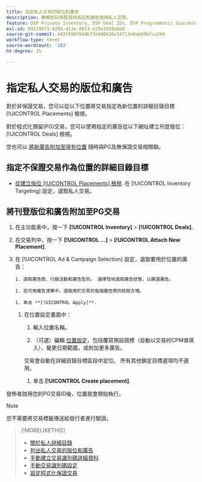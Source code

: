 ```yaml
---
title: 指定私人交易的版位和廣告
description: 瞭解如何搭配其他版位和廣告使用私人交易。
feature: DSP Private Inventory, DSP Deal IDs, DSP Programmatic Guaranteed Deals
exl-id: 09119471-429d-413e-8033-e29e1558abb0
source-git-commit: 443f8907644bf3e480626e14713e8abb9bfca284
workflow-type: tm+mt
source-wordcount: '283'
ht-degree: 1%

---
```


# 指定私人交易的版位和廣告

對於非保證交易，您可以從以下位置將交易指定為新位置的詳細目錄目標 [!UICONTROL Placements] 檢視。

對於程式化預留(PG)交易，您可以使用指定的廣告從以下網址建立刊登版位： [!UICONTROL Deals] 檢視。

您也可以 [將新廣告附加至現有位置](/help/dsp/campaign-management/ads/ad-attach-to-placement.md) 隨時與PG及無保證交易相關聯。

## 指定不保證交易作為位置的詳細目錄目標

* [從建立版位 [!UICONTROL Placements] 檢視](/help/dsp/campaign-management/placements/placement-create.md). 在 [!UICONTROL Inventory Targeting] 設定，選取私人交易。

## 將刊登版位和廣告附加至PG交易

1. 在主功能表中，按一下 **[!UICONTROL Inventory]** > **[!UICONTROL Deals].**

1. 在交易列中，按一下  **[!UICONTROL ...]** > **[!UICONTROL Attach New Placement]**.

1. 在 [!UICONTROL Ad & Campaign Selection] 設定，選取要用於位置的廣告：

       1. 選取廣告商、行銷活動和廣告型別。 選擇性地選取廣告狀態，以篩選廣告。
       
       1. 從可用廣告清單中，選取用於交易的每個廣告旁的核取方塊。
       
       1. 单击 **[!UICONTROL Apply]**.
   
   1. 在位置設定畫面中：

      1. 輸入位置名稱。

      1. （可選）編輯 [位置設定](/help/dsp/campaign-management/placements/placement-settings.md)，包括覆寫預設競標（自動以交易的CPM值填入）、變更日期範圍，或附加更多廣告。

      交易會自動在詳細目錄目標區段中定位。 所有其他鎖定目標選項均不適用。

      1. 单击 **[!UICONTROL Create placement]**.


發佈者啟用您的PG交易ID後，位置就會開始執行。

>[!NOTE]
>
> 您不需要將交易標籤傳送給發行者進行驗證。

>[!MORELIKETHIS]
>
>* [關於私人詳細目錄](private-inventory-about.md)
>* [列出私人交易的版位和廣告](/help/dsp/inventory/private-deal-view-placements.md)
>* [手動建立交易識別碼詳細資料](deal-id-create.md)
>* [手動交易識別碼設定](deal-id-settings.md)
>* [設定程式化保證交易](programmatic-guaranteed-set-up.md)

